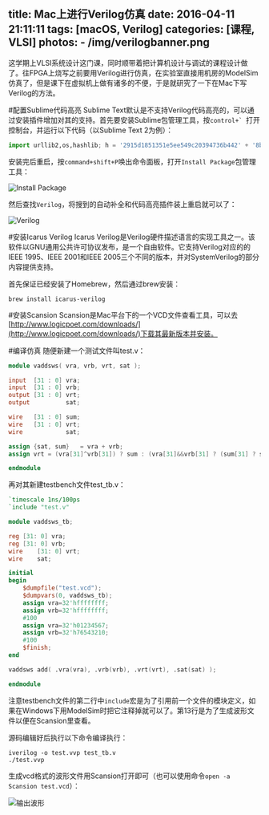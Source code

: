 title: Mac上进行Verilog仿真
date: 2016-04-11 21:11:11
tags: [macOS, Verilog]
categories: [课程, VLSI]
photos: 
	- /img/verilogbanner.png
---
这学期上VLSI系统设计这门课，同时顺带着把计算机设计与调试的课程设计做了。往FPGA上烧写之前要用Verilog进行仿真，在实验室直接用机房的ModelSim仿真了，但是课下在虚拟机上做有诸多的不便，于是就研究了一下在Mac下写Verilog的方法。

#配置Sublime代码高亮
Sublime Text默认是不支持Verilog代码高亮的，可以通过安装插件增加对其的支持。首先要安装Sublime包管理工具，按``control+` ``打开控制台，并运行以下代码（以Sublime Text 2为例）：

```py
import urllib2,os,hashlib; h = '2915d1851351e5ee549c20394736b442' + '8bc59f460fa1548d1514676163dafc88'; pf = 'Package Control.sublime-package'; ipp = sublime.installed_packages_path(); os.makedirs( ipp ) if not os.path.exists(ipp) else None; urllib2.install_opener( urllib2.build_opener( urllib2.ProxyHandler()) ); by = urllib2.urlopen( 'http://packagecontrol.io/' + pf.replace(' ', '%20')).read(); dh = hashlib.sha256(by).hexdigest(); open( os.path.join( ipp, pf), 'wb' ).write(by) if dh == h else None; print('Error validating download (got %s instead of %s), please try manual install' % (dh, h) if dh != h else 'Please restart Sublime Text to finish installation')
```

安装完后重启，按`command+shift+P`唤出命令面板，打开`Install Package`包管理工具：

![Install Package](/img/vlinstall.png)

然后查找`Verilog`，将搜到的自动补全和代码高亮插件装上重启就可以了：

![Verilog](/img/vlverilog.png)

#安装Icarus Verilog
Icarus Verilog是Verilog硬件描述语言的实现工具之一。该软件以GNU通用公共许可协议发布，是一个自由软件。它支持Verilog对应的的IEEE 1995、IEEE 2001和IEEE 2005三个不同的版本，并对SystemVerilog的部分内容提供支持。

首先保证已经安装了Homebrew，然后通过brew安装：

	brew install icarus-verilog
	
#安装Scansion
Scansion是Mac平台下的一个VCD文件查看工具，可以去[http://www.logicpoet.com/downloads/](http://www.logicpoet.com/downloads/)下载其最新版本并安装。

#编译仿真
随便新建一个测试文件叫test.v：

```v
module vaddsws( vra, vrb, vrt, sat );

input  [31 : 0] vra;
input  [31 : 0] vrb;
output [31 : 0] vrt;
output          sat;

wire   [31 : 0] sum;
wire   [31 : 0] vrt;
wire            sat;

assign {sat, sum}	= vra + vrb;
assign vrt = (vra[31]^vrb[31]) ? sum : (vra[31]&&vrb[31] ? (sum[31] ? sum : 32'h80000000) : (sum[31] ? 32'h7fffffff : sum));

endmodule
```

再对其新建testbench文件test_tb.v：

```v
`timescale 1ns/100ps
`include "test.v"

module vaddsws_tb;

reg	[31: 0]	vra;
reg	[31: 0]	vrb;
wire	[31: 0]	vrt;
wire	sat;

initial
begin
	$dumpfile("test.vcd");
	$dumpvars(0, vaddsws_tb);
	assign vra=32'hffffffff;
	assign vrb=32'hffffffff;
	#100
	assign vra=32'h01234567;
	assign vrb=32'h76543210;
	#100
	$finish;
end

vaddsws add( .vra(vra), .vrb(vrb), .vrt(vrt), .sat(sat) );

endmodule
```

注意testbench文件的第二行中`include`宏是为了引用前一个文件的模块定义，如果在Windows下用ModelSim时把它注释掉就可以了。第13行是为了生成波形文件以便在Scansion里查看。

源码编辑好后执行以下命令编译执行：

	iverilog -o test.vvp test_tb.v
	./test.vvp
	
生成vcd格式的波形文件用Scansion打开即可（也可以使用命令`open -a Scansion test.vcd`）：

![输出波形](/img/vltest.png)